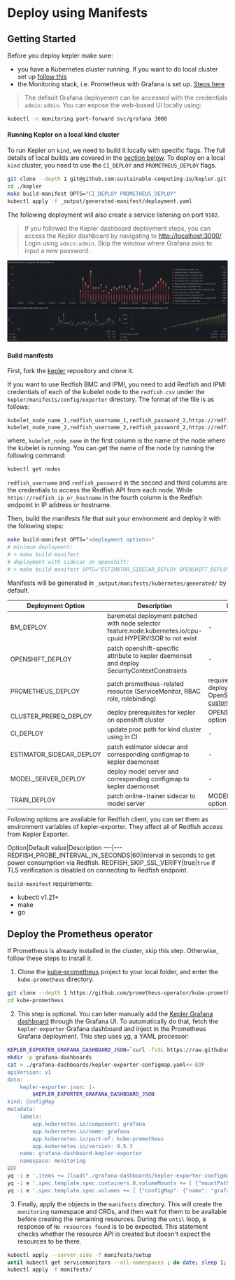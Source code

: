 # Deploy using Manifests

## Getting Started

Before you deploy kepler make sure:

- you have a Kubernetes cluster running. If you want to do local cluster set up [follow this](./local-cluster.md#install-kind) 
- the Monitoring stack, i.e. Prometheus with Grafana is set up. [Steps here](#deploy-the-prometheus-operator)

>The default Grafana deployment can be accessed with the credentials `admin:admin`. You can expose the web-based UI locally using: 

```sh
kubectl -n monitoring port-forward svc/grafana 3000
```


#### Running Kepler on a local kind cluster

To run Kepler on `kind`, we need to build it locally with specific flags. The full details of local builds are covered in the [section below](#build-manifests). To deploy on a local `kind` cluster, you need to use the `CI_DEPLOY` and `PROMETHEUS_DEPLOY` flags.

```sh
git clone --depth 1 git@github.com:sustainable-computing-io/kepler.git
cd ./kepler
make build-manifest OPTS="CI_DEPLOY PROMETHEUS_DEPLOY"
kubectl apply -f _output/generated-manifest/deployment.yaml
```

The following deployment will also create a service listening on port `9102`.

>If you followed the Kepler dashboard deployment steps, you can access the Kepler dashboard by navigating to [http://localhost:3000/](http://localhost:3000/) Login using `admin:admin`. Skip the window where Grafana asks to input a new password.


![](../fig/grafana_dashboard.png)


#### Build manifests
First, fork the [kepler](https://github.com/sustainable-computing-io/kepler) repository and clone it.

If you want to use Redfish BMC and IPMI, you need to add Redfish and IPMI credentials of each of the kubelet node to the `redfish.csv` under the `kepler/manifests/config/exporter` directory. The format of the file is as follows:

```csv
kubelet_node_name_1,redfish_username_1,redfish_password_2,https://redfish_ip_or_hostname_1
kubelet_node_name_2,redfish_username_2,redfish_password_2,https://redfish_ip_or_hostname_2
```

where, `kubelet_node_name` in the first column is the name of the node where the kubelet is running. You can get the name of the node by running the following command:

```bash
kubectl get nodes
```

`redfish_username` and `redfish_password` in the second and third columns are the credentials to access the Redfish API from each node. 
While `https://redfish_ip_or_hostname` in the fourth column is the Redfish endpoint in IP address or hostname.


Then, build the manifests file that suit your environment and deploy it with the following steps:

```bash
make build-manifest OPTS="<deployment options>"
# minimum deployment: 
# > make build-manifest
# deployment with sidecar on openshift: 
# > make build-manifest OPTS="ESTIMATOR_SIDECAR_DEPLOY OPENSHIFT_DEPLOY"
```
Manifests will be generated in  `_output/manifests/kubernetes/generated/` by default.

Deployment Option|Description|Dependency
---|---|---
BM_DEPLOY|baremetal deployment patched with node selector feature.node.kubernetes.io/cpu-cpuid.HYPERVISOR to not exist|-
OPENSHIFT_DEPLOY|patch openshift-specific attribute to kepler daemonset and deploy SecurityContextConstraints|-
PROMETHEUS_DEPLOY|patch prometheus-related resource (ServiceMonitor, RBAC role, rolebinding) |require prometheus deployment which can be OpenShift integrated or [custom deploy](#deploy-the-prometheus-operator)
CLUSTER_PREREQ_DEPLOY|deploy prerequisites for kepler on openshift cluster| OPENSHIFT_DEPLOY option set
CI_DEPLOY|update proc path for kind cluster using in CI|-
ESTIMATOR_SIDECAR_DEPLOY|patch estimator sidecar and corresponding configmap to kepler daemonset|-
MODEL_SERVER_DEPLOY|deploy model server and corresponding configmap to kepler daemonset|-
TRAIN_DEPLOY|patch online-trainer sidecar to model server| MODEL_SERVER_DEPLOY option set

Following options are available for Redfish client, you can set them as environment variables of kepler-exporter. They affect all of Redfish access from Kepler Exporter.

Option|Default value|Description
---|---
REDFISH_PROBE_INTERVAL_IN_SECONDS|60|Interval in seconds to get power consumption via Redfish.
REDFISH_SKIP_SSL_VERIFY|true|`true` if TLS verification is disabled on connecting to Redfish endpoint.

`build-manifest` requirements:
-  kubectl v1.21+
-  make
-  go



## Deploy the Prometheus operator

If Prometheus is already installed in the cluster, skip this step. Otherwise, follow these steps to install it.

1. Clone the [kube-prometheus](https://github.com/prometheus-operator/kube-prometheus) project to your local folder, and enter the `kube-prometheus` directory.

```sh
git clone --depth 1 https://github.com/prometheus-operator/kube-prometheus
cd kube-prometheus
```

2. This step is optional. You can later manually add the [Kepler Grafana dashboard](https://raw.githubusercontent.com/sustainable-computing-io/kepler/main/grafana-dashboards/Kepler-Exporter.json) through the Grafana UI. To automatically do that, fetch the `kepler-exporter` Grafana dashboard and inject in the Prometheus Grafana deployment. This step uses [yq](https://github.com/mikefarah/yq), a YAML processor:

```sh
KEPLER_EXPORTER_GRAFANA_DASHBOARD_JSON=`curl -fsSL https://raw.githubusercontent.com/sustainable-computing-io/kepler/main/grafana-dashboards/Kepler-Exporter.json | sed '1 ! s/^/         /'`
mkdir -p grafana-dashboards
cat > ./grafana-dashboards/kepler-exporter-configmap.yaml<<-EOF
apiVersion: v1
data:
    kepler-exporter.json: |-
        $KEPLER_EXPORTER_GRAFANA_DASHBOARD_JSON
kind: ConfigMap
metadata:
    labels:
        app.kubernetes.io/component: grafana
        app.kubernetes.io/name: grafana
        app.kubernetes.io/part-of: kube-prometheus
        app.kubernetes.io/version: 9.5.3
    name: grafana-dashboard-kepler-exporter
    namespace: monitoring
EOF
yq -i e '.items += [load("./grafana-dashboards/kepler-exporter-configmap.yaml")]' ./manifests/grafana-dashboardDefinitions.yaml
yq -i e '.spec.template.spec.containers.0.volumeMounts += [ {"mountPath": "/grafana-dashboard-definitions/0/kepler-exporter", "name": "grafana-dashboard-kepler-exporter", "readOnly": false} ]' ./manifests/grafana-deployment.yaml
yq -i e '.spec.template.spec.volumes += [ {"configMap": {"name": "grafana-dashboard-kepler-exporter"}, "name": "grafana-dashboard-kepler-exporter"} ]' ./manifests/grafana-deployment.yaml
```

3. Finally, apply the objects in the `manifests` directory. This will create the `monitoring` namespace and CRDs, and then wait for them to be available before creating the remaining resources. During the `until` loop, a response of `No resources found` is to be expected. This statement checks whether the resource API is created but doesn't expect the resources to be there.

```sh
kubectl apply --server-side -f manifests/setup
until kubectl get servicemonitors --all-namespaces ; do date; sleep 1; echo ""; done
kubectl apply -f manifests/
```
